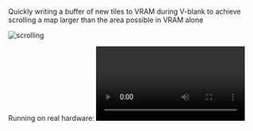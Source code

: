 Quickly writing a buffer of new tiles to VRAM during V-blank to achieve scrolling a map larger than the area possible in VRAM alone

![scrolling](scrolling.gif)

Running on real hardware:
<video controls><source src="https://tplewe.com/files/scrolling-demo-real-hardware.mp4" type="video/mp4" /></video>